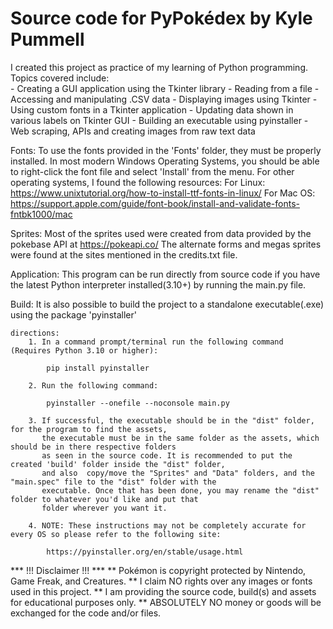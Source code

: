 # Source code for PyPokédex by Kyle Pummell

I created this project as practice of my learning of Python programming.<br>
    Topics covered include:<br>
        - Creating a GUI application using the Tkinter library
        - Reading from a file
        - Accessing and manipulating .CSV data
        - Displaying images using Tkinter
        - Using custom fonts in a Tkinter application
        - Updating data shown in various labels on Tkinter GUI
        - Building an executable using pyinstaller
        - Web scraping, APIs and creating images from raw text data

Fonts:
To use the fonts provided in the 'Fonts' folder, they must be properly installed. 
In most modern Windows Operating Systems, you should be able to right-click the font file and 
    select 'Install' from the menu. For other operating systems, I found the following resources:
    For Linux: https://www.unixtutorial.org/how-to-install-ttf-fonts-in-linux/
    For Mac OS: https://support.apple.com/guide/font-book/install-and-validate-fonts-fntbk1000/mac

Sprites:
    Most of the sprites used were created from data provided by the pokebase API at https://pokeapi.co/
    The alternate forms and megas sprites were found at the sites mentioned in the credits.txt file.

Application:
This program can be run directly from source code if you have the latest Python interpreter installed(3.10+) by running
the main.py file.

Build:
It is also possible to build the project to a standalone executable(.exe) using the package 'pyinstaller'

    directions:
        1. In a command prompt/terminal run the following command (Requires Python 3.10 or higher):
        
            pip install pyinstaller
        
        2. Run the following command:
        
            pyinstaller --onefile --noconsole main.py
        
        3. If successful, the executable should be in the "dist" folder, for the program to find the assets, 
           the executable must be in the same folder as the assets, which should be in there respective folders 
           as seen in the source code. It is recommended to put the created 'build' folder inside the "dist" folder,
           and also  copy/move the "Sprites" and "Data" folders, and the "main.spec" file to the "dist" folder with the 
           executable. Once that has been done, you may rename the "dist" folder to whatever you'd like and put that 
           folder wherever you want it.
        
        4. NOTE: These instructions may not be completely accurate for every OS so please refer to the following site:
        
            https://pyinstaller.org/en/stable/usage.html


*** !!! Disclaimer !!! ***
** Pokémon is copyright protected by Nintendo, Game Freak, and Creatures.
** I claim NO rights over any images or fonts used in this project.
** I am providing the source code, build(s) and assets for educational purposes only.
** ABSOLUTELY NO money or goods will be exchanged for the code and/or files.

